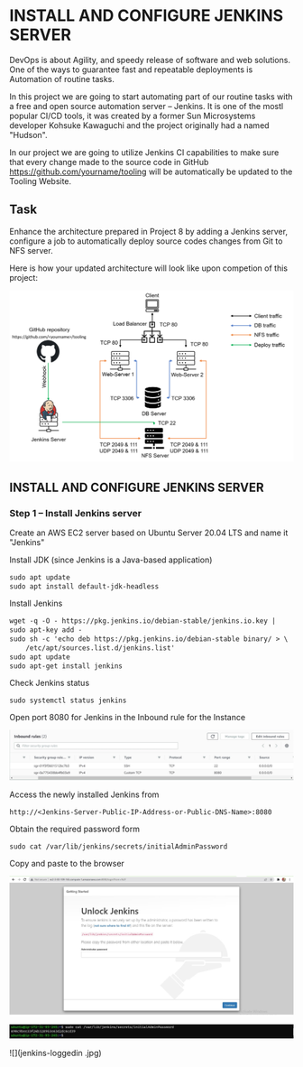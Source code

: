 # **INSTALL AND CONFIGURE JENKINS SERVER** #

DevOps is about Agility, and speedy release of software and web solutions. One of the ways to guarantee fast and repeatable deployments is Automation of routine tasks.

In this project we are going to start automating part of our routine tasks with a free and open source automation server – Jenkins. It is one of the mostl popular CI/CD tools, it was created by a former Sun Microsystems developer Kohsuke Kawaguchi and the project originally had a named "Hudson".

In our project we are going to utilize Jenkins CI capabilities to make sure that every change made to the source code in GitHub https://github.com/yourname/tooling will be automatically be updated to the Tooling Website.

## **Task** ##
Enhance the architecture prepared in Project 8 by adding a Jenkins server, configure a job to automatically deploy source codes changes from Git to NFS server.

Here is how your updated architecture will look like upon competion of this project:

![](add_jenkins.png)


## **INSTALL AND CONFIGURE JENKINS SERVER** ##

### **Step 1** – Install Jenkins server ###
Create an AWS EC2 server based on Ubuntu Server 20.04 LTS and name it "Jenkins"

Install JDK (since Jenkins is a Java-based application)
~~~
sudo apt update
sudo apt install default-jdk-headless
~~~
Install Jenkins
~~~
wget -q -O - https://pkg.jenkins.io/debian-stable/jenkins.io.key | sudo apt-key add -
sudo sh -c 'echo deb https://pkg.jenkins.io/debian-stable binary/ > \
    /etc/apt/sources.list.d/jenkins.list'
sudo apt update
sudo apt-get install jenkins
~~~

Check Jenkins status
~~~
sudo systemctl status jenkins
~~~

Open port 8080 for Jenkins in the Inbound rule for the Instance

![](open-8080.jpg)

Access the newly installed Jenkins from
~~~
http://<Jenkins-Server-Public-IP-Address-or-Public-DNS-Name>:8080
~~~

Obtain the required password form
~~~
sudo cat /var/lib/jenkins/secrets/initialAdminPassword
~~~
Copy and paste to the browser

![](jenkins-login.jpg)

![](jenkins-initialpass.jpg)

![](jenkins-loggedin .jpg)


